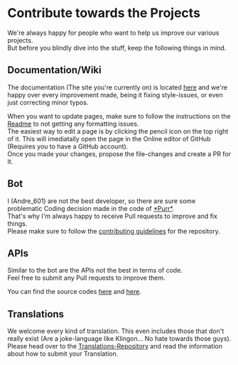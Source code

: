 [doc]: https://github.com/purrbot-site/Docs
[purr]: https://github.com/Andre601/PurrBot
[contributing]: https://github.com/Andre601/PurrBot/blob/master/CONTRIBUTING.md
[purrbotapi]: https://github.com/purrbot-site/PurrBotAPI
[imageapi]: https://github.com/purrbot-site/ImageAPI
[translation]: https://github.com/purrbot-site/Translations

# Contribute towards the Projects
We're always happy for people who want to help us improve our various projects.  
But before you blindly dive into the stuff, keep the following things in mind.

## Documentation/Wiki
The documentation (The site you're currently on) is located [here][doc] and we're happy over every improvement made, being it fixing style-issues, or even just correcting minor typos.

When you want to update pages, make sure to follow the instructions on the [Readme][doc] to not getting any formatting issues.  
The easiest way to edit a page is by clicking the pencil icon on the top right of it. This will imediatally open the page in the Online editor of GitHub (Requires you to have a GitHub account).  
Once you made your changes, propose the file-changes and create a PR for it.

## Bot
I (Andre_601) are not the best developer, so there are sure some problematic Coding decision made in the code of [\*Purr\*][purr].  
That's why I'm always happy to receive Pull requests to improve and fix things.  
Please make sure to follow the [contributing guidelines][contributing] for the repository.

## APIs
Similar to the bot are the APIs not the best in terms of code.  
Feel free to submit any Pull requests to improve them.

You can find the source codes [here][imageapi] and [here][purrbotapi].

## Translations
We welcome every kind of translation. This even includes those that don't really exist (Are a joke-language like Klingon... No hate towards those guys).  
Please head over to the [Translations-Repository][translation] and read the information about how to submit your Translation.